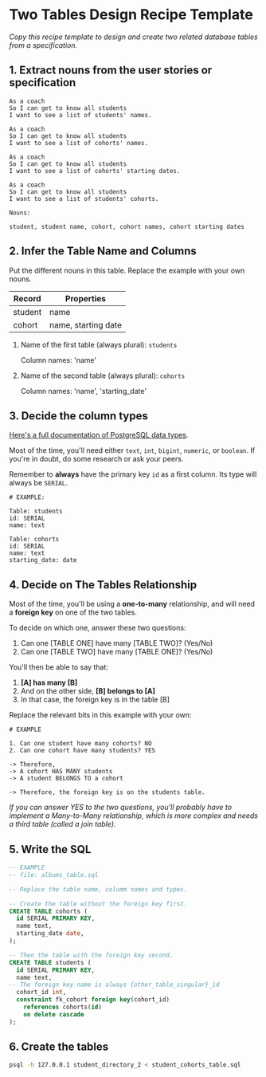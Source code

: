 # Two Tables Design Recipe Template

_Copy this recipe template to design and create two related database tables from a specification._

## 1. Extract nouns from the user stories or specification

```
As a coach
So I can get to know all students
I want to see a list of students' names.

As a coach
So I can get to know all students
I want to see a list of cohorts' names.

As a coach
So I can get to know all students
I want to see a list of cohorts' starting dates.

As a coach
So I can get to know all students
I want to see a list of students' cohorts.

```

```
Nouns:

student, student name, cohort, cohort names, cohort starting dates
```

## 2. Infer the Table Name and Columns

Put the different nouns in this table. Replace the example with your own nouns.

| Record                | Properties          |
| --------------------- | ------------------  |
| student               | name
| cohort                | name, starting date

1. Name of the first table (always plural): `students` 

    Column names: 'name'

2. Name of the second table (always plural): `cohorts` 

    Column names: 'name', 'starting_date'

## 3. Decide the column types

[Here's a full documentation of PostgreSQL data types](https://www.postgresql.org/docs/current/datatype.html).

Most of the time, you'll need either `text`, `int`, `bigint`, `numeric`, or `boolean`. If you're in doubt, do some research or ask your peers.

Remember to **always** have the primary key `id` as a first column. Its type will always be `SERIAL`.

```
# EXAMPLE:

Table: students
id: SERIAL
name: text

Table: cohorts
id: SERIAL
name: text
starting_date: date
```

## 4. Decide on The Tables Relationship

Most of the time, you'll be using a **one-to-many** relationship, and will need a **foreign key** on one of the two tables.

To decide on which one, answer these two questions:

1. Can one [TABLE ONE] have many [TABLE TWO]? (Yes/No)
2. Can one [TABLE TWO] have many [TABLE ONE]? (Yes/No)

You'll then be able to say that:

1. **[A] has many [B]**
2. And on the other side, **[B] belongs to [A]**
3. In that case, the foreign key is in the table [B]

Replace the relevant bits in this example with your own:

```
# EXAMPLE

1. Can one student have many cohorts? NO
2. Can one cohort have many students? YES

-> Therefore,
-> A cohort HAS MANY students
-> A student BELONGS TO a cohort

-> Therefore, the foreign key is on the students table.
```

*If you can answer YES to the two questions, you'll probably have to implement a Many-to-Many relationship, which is more complex and needs a third table (called a join table).*

## 5. Write the SQL

```sql
-- EXAMPLE
-- file: albums_table.sql

-- Replace the table name, columm names and types.

-- Create the table without the foreign key first.
CREATE TABLE cohorts (
  id SERIAL PRIMARY KEY,
  name text,
  starting_date date,
);

-- Then the table with the foreign key second.
CREATE TABLE students (
  id SERIAL PRIMARY KEY,
  name text,
-- The foreign key name is always {other_table_singular}_id
  cohort_id int,
  constraint fk_cohort foreign key(cohort_id)
    references cohorts(id)
    on delete cascade
);

```

## 6. Create the tables

```bash
psql -h 127.0.0.1 student_directory_2 < student_cohorts_table.sql
```